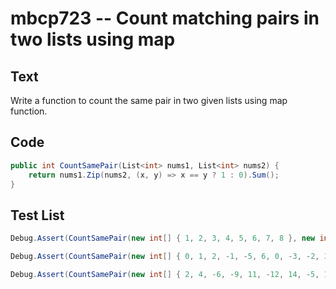 # mbcp723 -- Count matching pairs in two lists using map

## Text

Write a function to count the same pair in two given lists using map function.

## Code

```csharp
public int CountSamePair(List<int> nums1, List<int> nums2) {
    return nums1.Zip(nums2, (x, y) => x == y ? 1 : 0).Sum();
}
```

## Test List

```csharp
Debug.Assert(CountSamePair(new int[] { 1, 2, 3, 4, 5, 6, 7, 8 }, new int[] { 2, 2, 3, 1, 2, 6, 7, 9 }) == 4);
```

```csharp
Debug.Assert(CountSamePair(new int[] { 0, 1, 2, -1, -5, 6, 0, -3, -2, 3, 4, 6, 8 }, new int[] { 2, 1, 2, -1, -5, 6, 4, -3, -2, 3, 4, 6, 8 }) == 11);
```

```csharp
Debug.Assert(CountSamePair(new int[] { 2, 4, -6, -9, 11, -12, 14, -5, 17 }, new int[] { 2, 1, 2, -1, -5, 6, 4, -3, -2, 3, 4, 6, 8 }) == 1);
```

